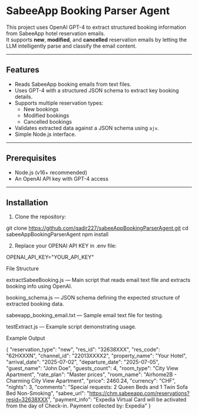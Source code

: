 # SabeeApp Booking Parser Agent

This project uses OpenAI GPT-4 to extract structured booking information from SabeeApp hotel reservation emails.  
It supports **new**, **modified**, and **cancelled** reservation emails by letting the LLM intelligently parse and classify the email content.

---

## Features

- Reads SabeeApp booking emails from text files.
- Uses GPT-4 with a structured JSON schema to extract key booking details.
- Supports multiple reservation types:
  - New bookings
  - Modified bookings
  - Cancelled bookings
- Validates extracted data against a JSON schema using `ajv`.
- Simple Node.js interface.

---

## Prerequisites

- Node.js (v16+ recommended)
- An OpenAI API key with GPT-4 access

---

## Installation

1. Clone the repository:

git clone https://github.com/qadir227/sabeeAppBookingParserAgent.git
cd sabeeAppBookingParserAgent
npm install

2. Replace your OPENAI API KEY in .env file:

OPENAI_API_KEY="YOUR_API_KEY"

File Structure

extractSabeeBooking.js — Main script that reads email text file and extracts booking info using OpenAI.

booking_schema.js — JSON schema defining the expected structure of extracted booking data.

sabeeapp_booking_email.txt — Sample email text file for testing.

testExtract.js — Example script demonstrating usage.

Example Output

{
  "reservation_type": "new",
  "res_id": "32638XXX",
  "res_code": "62HXXXN",
  "channel_id": "22013XXXX2",
  "property_name": "Your Hotel",
  "arrival_date": "2025-07-02",
  "departure_date": "2025-07-05",
  "guest_name": "John Doe",
  "guests_count": 4,
  "room_type": "City View Apartment",
  "rate_plan": "Master prices",
  "room_name": "Airhome2B - Charming City View Apartment",
  "price": 2460.24,
  "currency": "CHF",
  "nights": 3,
  "comments": "Special requests: 2 Queen Beds and 1 Twin Sofa Bed Non-Smoking",
  "sabee_url": "https://chm.sabeeapp.com/reservations?resid=32638XXX",
  "payment_info": "Expedia Virtual Card will be activated from the day of Check-in. Payment collected by: Expedia"
}
